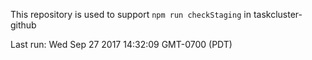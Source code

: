 This repository is used to support `npm run checkStaging` in taskcluster-github

Last run: Wed Sep 27 2017 14:32:09 GMT-0700 (PDT)